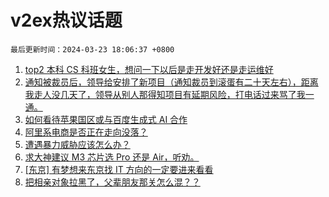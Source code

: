 # v2ex热议话题

`最后更新时间：2024-03-23 18:06:37 +0800`

1. [top2 本科 CS 科班女生，想问一下以后是走开发好还是走运维好](https://www.v2ex.com/t/1026214)
1. [通知被裁员后，领导给安排了新项目（通知裁员到滚蛋有二十天左右），距离我走人没几天了，领导从别人那得知项目有延期风险，打电话过来骂了我一通。](https://www.v2ex.com/t/1026205)
1. [如何看待苹果国区或与百度生成式 AI 合作](https://www.v2ex.com/t/1026254)
1. [阿里系电商是否正在走向没落？](https://www.v2ex.com/t/1026269)
1. [遭遇暴力威胁应该怎么办？](https://www.v2ex.com/t/1026280)
1. [求大神建议 M3 芯片选 Pro 还是 Air，听劝。](https://www.v2ex.com/t/1026225)
1. [[东京] 有梦想来东京找 IT 方向的一定要进来看看](https://www.v2ex.com/t/1026182)
1. [把相亲对象拉黑了，父辈朋友那关怎么混？？](https://www.v2ex.com/t/1026307)

